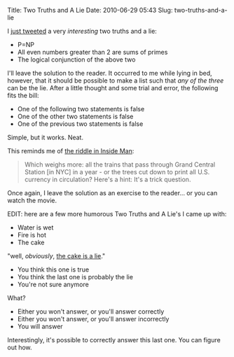 Title: Two Truths and A Lie
Date: 2010-06-29 05:43
Slug: two-truths-and-a-lie

I [just tweeted](http://twitter.com/justinnhli/statuses/17309431598) a
very *interesting* two truths and a lie:

-   P=NP
-   All even numbers greater than 2 are sums of primes
-   The logical conjunction of the above two

I'll leave the solution to the reader. It occurred to me while lying in
bed, however, that it should be possible to make a list such that *any
of the three* can be the lie. After a little thought and some trial and
error, the following fits the bill:

-   One of the following two statements is false
-   One of the other two statements is false
-   One of the previous two statements is false

Simple, but it works. Neat.

This reminds me of [the riddle in Inside
Man](http://www.imdb.com/title/tt0454848/quotes?qt0501964):

> Which weighs more: all the trains that pass through Grand Central
> Station [in NYC] in a year - or the trees cut down to print all U.S.
> currency in circulation? Here's a hint: It's a trick question.

Once again, I leave the solution as an exercise to the reader... or you
can watch the movie.

EDIT: here are a few more humorous Two Truths and A Lie's I came up
with:

-   Water is wet
-   Fire is hot
-   The cake

"well, *obviously*, [the cake is a
lie](http://en.wikipedia.org/wiki/Portal_%28video_game%29#Plot)."

-   You think this one is true
-   You think the last one is probably the lie
-   You're not sure anymore

What?

-   Either you won't answer, or you'll answer correctly
-   Either you won't answer, or you'll answer incorrectly
-   You will answer

Interestingly, it's possible to correctly answer this last one. You can
figure out how.

